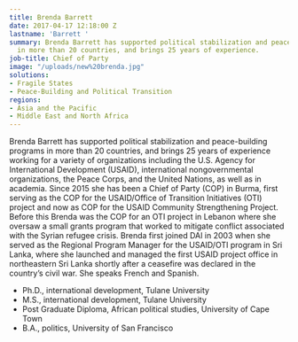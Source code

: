```yaml
---
title: Brenda Barrett
date: 2017-04-17 12:18:00 Z
lastname: 'Barrett '
summary: Brenda Barrett has supported political stabilization and peace-building programs
  in more than 20 countries, and brings 25 years of experience.
job-title: Chief of Party
image: "/uploads/new%20brenda.jpg"
solutions:
- Fragile States
- Peace-Building and Political Transition
regions:
- Asia and the Pacific
- Middle East and North Africa
---
```


Brenda Barrett has supported political stabilization and peace-building programs in more than 20 countries, and brings 25 years of experience working for a variety of organizations including the U.S. Agency for International Development (USAID), international nongovernmental organizations, the Peace Corps, and the United Nations, as well as in academia. Since 2015 she has been a Chief of Party (COP) in Burma, first serving as the COP for the USAID/Office of Transition Initiatives (OTI) project and now as COP for the USAID Community Strengthening Project. Before this Brenda was the COP for an OTI project in Lebanon where she oversaw a small grants program that worked to mitigate conflict associated with the Syrian refugee crisis. Brenda first joined DAI in 2003 when she served as the Regional Program Manager for the USAID/OTI program in Sri Lanka, where she launched and managed the first USAID project office in northeastern Sri Lanka shortly after a ceasefire was declared in the country’s civil war. She speaks French and Spanish.

* Ph.D., international development, Tulane University
* M.S., international development, Tulane University
* Post Graduate Diploma, African political studies, University of Cape Town
* B.A., politics, University of San Francisco